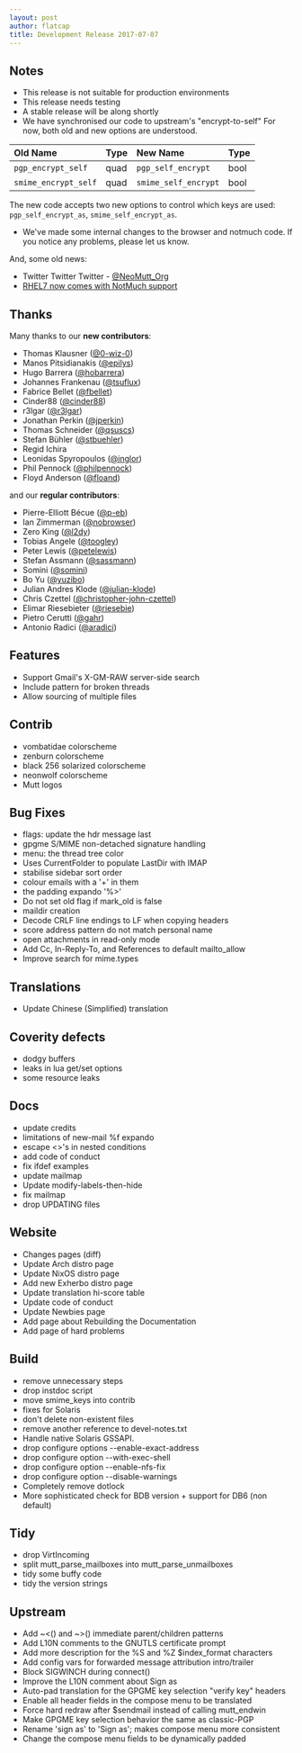 ```yaml
---
layout: post
author: flatcap
title: Development Release 2017-07-07
---
```


## Notes

- This release is not suitable for production environments
- This release needs testing
- A stable release will be along shortly
- We have synchronised our code to upstream's "encrypt-to-self" For now, both
  old and new options are understood.

| Old Name             | Type | New Name             | Type |
| :------------------- | :--- | :------------------- | :--- |
| `pgp_encrypt_self`   | quad | `pgp_self_encrypt`   | bool |
| `smime_encrypt_self` | quad | `smime_self_encrypt` | bool |

The new code accepts two new options to control which keys are used:
`pgp_self_encrypt_as`, `smime_self_encrypt_as`.

- We've made some internal changes to the browser and notmuch code. If you
  notice any problems, please let us know.

And, some old news:

- Twitter Twitter Twitter - [\@NeoMutt_Org](https://twitter.com/NeoMutt_Org)
- [RHEL7 now comes with NotMuch support](https://copr.fedorainfracloud.org/coprs/flatcap/neomutt/)

## Thanks

Many thanks to our **new contributors**:

- Thomas Klausner ([@0-wiz-0](https://github.com/0-wiz-0))
- Manos Pitsidianakis ([@epilys](https://github.com/epilys))
- Hugo Barrera ([@hobarrera](https://github.com/hobarrera))
- Johannes Frankenau ([@tsuflux](https://github.com/tsuflux))
- Fabrice Bellet ([@fbellet](https://github.com/fbellet))
- Cinder88 ([@cinder88](https://github.com/cinder88))
- r3lgar ([@r3lgar](https://github.com/r3lgar))
- Jonathan Perkin ([@jperkin](https://github.com/jperkin))
- Thomas Schneider ([@qsuscs](https://github.com/qsuscs))
- Stefan Bühler ([@stbuehler](https://github.com/stbuehler))
- Regid Ichira
- Leonidas Spyropoulos ([@inglor](https://github.com/inglor))
- Phil Pennock ([@philpennock](https://github.com/philpennock))
- Floyd Anderson ([@floand](https://github.com/floand))

and our **regular contributors**:

- Pierre-Elliott Bécue ([@p-eb](https://github.com/p-eb))
- Ian Zimmerman ([@nobrowser](https://github.com/nobrowser))
- Zero King ([@l2dy](https://github.com/l2dy))
- Tobias Angele ([@toogley](https://github.com/toogley))
- Peter Lewis ([@petelewis](https://github.com/petelewis))
- Stefan Assmann ([@sassmann](https://github.com/sassmann))
- Somini ([@somini](https://github.com/somini))
- Bo Yu ([@yuzibo](https://github.com/yuzibo))
- Julian Andres Klode ([@julian-klode](https://github.com/julian-klode))
- Chris Czettel ([@christopher-john-czettel](https://github.com/christopher-john-czettel))
- Elimar Riesebieter ([@riesebie](https://github.com/riesebie))
- Pietro Cerutti ([@gahr](https://github.com/gahr))
- Antonio Radici ([@aradici](https://github.com/aradici))

## Features

- Support Gmail's X-GM-RAW server-side search
- Include pattern for broken threads
- Allow sourcing of multiple files

## Contrib

- vombatidae colorscheme
- zenburn colorscheme
- black 256 solarized colorscheme
- neonwolf colorscheme
- Mutt logos

## Bug Fixes

- flags: update the hdr message last
- gpgme S/MIME non-detached signature handling
- menu: the thread tree color
- Uses CurrentFolder to populate LastDir with IMAP
- stabilise sidebar sort order
- colour emails with a '+' in them
- the padding expando '%>'
- Do not set old flag if mark_old is false
- maildir creation
- Decode CRLF line endings to LF when copying headers
- score address pattern do not match personal name
- open attachments in read-only mode
- Add Cc, In-Reply-To, and References to default mailto_allow
- Improve search for mime.types

## Translations

- Update Chinese (Simplified) translation

## Coverity defects

- dodgy buffers
- leaks in lua get/set options
- some resource leaks

## Docs

- update credits
- limitations of new-mail %f expando
- escape <>'s in nested conditions
- add code of conduct
- fix ifdef examples
- update mailmap
- Update modify-labels-then-hide
- fix mailmap
- drop UPDATING files

## Website

- Changes pages (diff)
- Update Arch distro page
- Update NixOS distro page
- Add new Exherbo distro page
- Update translation hi-score table
- Update code of conduct
- Update Newbies page
- Add page about Rebuilding the Documentation
- Add page of hard problems

## Build

- remove unnecessary steps
- drop instdoc script
- move smime_keys into contrib
- fixes for Solaris
- don't delete non-existent files
- remove another reference to devel-notes.txt
- Handle native Solaris GSSAPI.
- drop configure options --enable-exact-address
- drop configure option --with-exec-shell
- drop configure option --enable-nfs-fix
- drop configure option --disable-warnings
- Completely remove dotlock
- More sophisticated check for BDB version + support for DB6 (non default)

## Tidy

- drop VirtIncoming
- split mutt_parse_mailboxes into mutt_parse_unmailboxes
- tidy some buffy code
- tidy the version strings

## Upstream

- Add ~<() and ~>() immediate parent/children patterns
- Add L10N comments to the GNUTLS certificate prompt
- Add more description for the %S and %Z $index_format characters
- Add config vars for forwarded message attribution intro/trailer
- Block SIGWINCH during connect()
- Improve the L10N comment about Sign as
- Auto-pad translation for the GPGME key selection "verify key" headers
- Enable all header fields in the compose menu to be translated
- Force hard redraw after $sendmail instead of calling mutt_endwin
- Make GPGME key selection behavior the same as classic-PGP
- Rename 'sign as' to 'Sign as'; makes compose menu more consistent
- Change the compose menu fields to be dynamically padded

